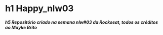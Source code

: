 # h1 Happy_nlw03
##### h5 Repositório criado na semana nlw#03 da Rockseat, todos os créditos ao Mayke Brito
 
 
